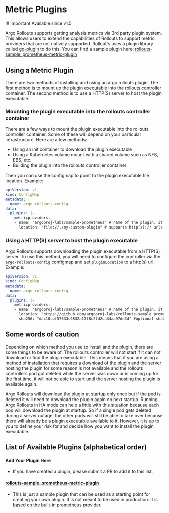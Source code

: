 # Metric Plugins

!!! important Available since v1.5

Argo Rollouts supports getting analysis metrics via 3rd party plugin system. This allows users to extend the capabilities of Rollouts 
to support metric providers that are not natively supported. Rollout's uses a plugin library called
[go-plugin](https://github.com/hashicorp/go-plugin) to do this. You can find a sample plugin 
here: [rollouts-sample_prometheus-metric-plugin](https://github.com/argoproj-labs/rollouts-sample_prometheus-metric-plugin)

## Using a Metric Plugin

There are two methods of installing and using an argo rollouts plugin. The first method is to mount up the plugin executable
into the rollouts controller container. The second method is to use a HTTP(S) server to host the plugin executable.

### Mounting the plugin executable into the rollouts controller container

There are a few ways to mount the plugin executable into the rollouts controller container. Some of these will depend on your
particular infrastructure. Here are a few methods:

* Using an init container to download the plugin executable
* Using a Kubernetes volume mount with a shared volume such as NFS, EBS, etc.
* Building the plugin into the rollouts controller container

Then you can use the configmap to point to the plugin executable file location. Example:

```yaml
apiVersion: v1
kind: ConfigMap
metadata:
  name: argo-rollouts-config
data:
  plugins: |-
    metricproviders:
    - name: "argoproj-labs/sample-prometheus" # name of the plugin, it must match the name required by the plugin so it can find it's configuration
      location: "file://./my-custom-plugin" # supports http(s):// urls and file://
```

### Using a HTTP(S) server to host the plugin executable

Argo Rollouts supports downloading the plugin executable from a HTTP(S) server. To use this method, you will need to 
configure the controller via the `argo-rollouts-config` configmap and set `pluginLocation` to a http(s) url. Example:

```yaml
apiVersion: v1
kind: ConfigMap
metadata:
  name: argo-rollouts-config
data:
  plugins: |-
    metricproviders:
    - name: "argoproj-labs/sample-prometheus" # name of the plugin, it must match the name required by the plugin so it can find it's configuration
      location: "https://github.com/argoproj-labs/rollouts-sample_prometheus-metric-plugin/releases/download/v0.0.4/metric-plugin-linux-amd64" # supports http(s):// urls and file://
      sha256: "dac10cbf57633c9832a17f8c27d2ca34aa97dd3d" #optional sha256 checksum of the plugin executable
```

## Some words of caution

Depending on which method you use to install and the plugin, there are some things to be aware of.
The rollouts controller will not start if it can not download or find the plugin executable. This means that if you are using
a method of installation that requires a download of the plugin and the server hosting the plugin for some reason is not available and the rollouts
controllers pod got deleted while the server was down or is coming up for the first time, it will not be able to start until 
the server hosting the plugin is available again.

Argo Rollouts will download the plugin at startup only once but if the pod is deleted it will need to download the plugin again on next startup. Running
Argo Rollouts in HA mode can help a little with this situation because each pod will download the plugin at startup. So if a single pod gets
deleted during a server outage, the other pods will still be able to take over because there will already be a plugin executable available to it. However,
it is up to you to define your risk for and decide how you want to install the plugin executable.

## List of Available Plugins (alphabetical order)

#### Add Your Plugin Here
  * If you have created a plugin, please submit a PR to add it to this list.
#### [rollouts-sample_prometheus-metric-plugin](https://github.com/argoproj-labs/rollouts-sample_prometheus-metric-plugin)
  * This is just a sample plugin that can be used as a starting point for creating your own plugin. 
It is not meant to be used in production. It is based on the built-in prometheus provider.
